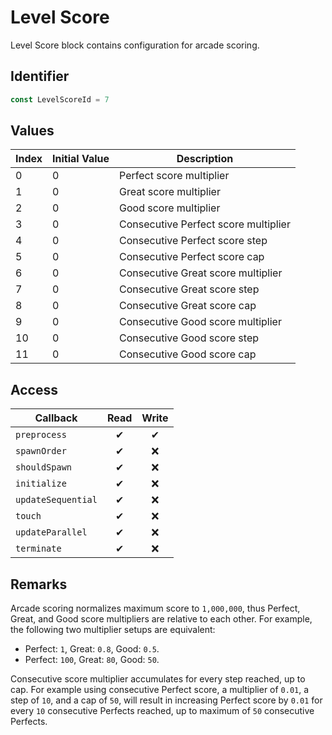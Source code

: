 # Level Score

Level Score block contains configuration for arcade scoring.

## Identifier

```ts
const LevelScoreId = 7
```

## Values

| Index | Initial Value | Description                          |
| ----- | ------------- | ------------------------------------ |
| 0     | 0             | Perfect score multiplier             |
| 1     | 0             | Great score multiplier               |
| 2     | 0             | Good score multiplier                |
| 3     | 0             | Consecutive Perfect score multiplier |
| 4     | 0             | Consecutive Perfect score step       |
| 5     | 0             | Consecutive Perfect score cap        |
| 6     | 0             | Consecutive Great score multiplier   |
| 7     | 0             | Consecutive Great score step         |
| 8     | 0             | Consecutive Great score cap          |
| 9     | 0             | Consecutive Good score multiplier    |
| 10    | 0             | Consecutive Good score step          |
| 11    | 0             | Consecutive Good score cap           |

## Access

| Callback           | Read | Write |
| ------------------ | :--: | :---: |
| `preprocess`       |  ✔   |   ✔   |
| `spawnOrder`       |  ✔   |  ❌   |
| `shouldSpawn`      |  ✔   |  ❌   |
| `initialize`       |  ✔   |  ❌   |
| `updateSequential` |  ✔   |  ❌   |
| `touch`            |  ✔   |  ❌   |
| `updateParallel`   |  ✔   |  ❌   |
| `terminate`        |  ✔   |  ❌   |

## Remarks

Arcade scoring normalizes maximum score to `1,000,000`, thus Perfect, Great, and Good score multipliers are relative to each other. For example, the following two multiplier setups are equivalent:

-   Perfect: `1`, Great: `0.8`, Good: `0.5`.
-   Perfect: `100`, Great: `80`, Good: `50`.

Consecutive score multiplier accumulates for every step reached, up to cap. For example using consecutive Perfect score, a multiplier of `0.01`, a step of `10`, and a cap of `50`, will result in increasing Perfect score by `0.01` for every `10` consecutive Perfects reached, up to maximum of `50` consecutive Perfects.
